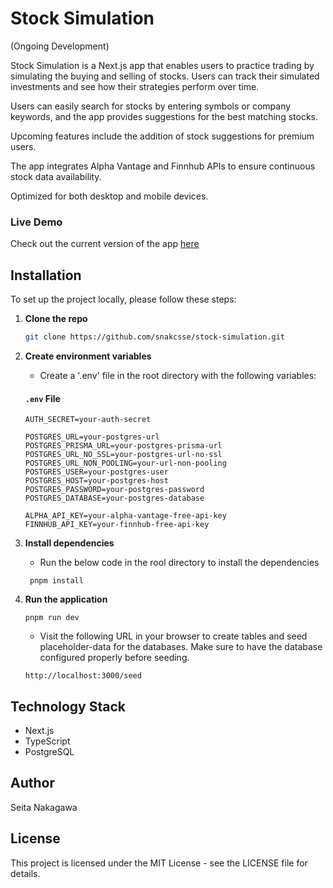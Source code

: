 # Stock Simulation 
(Ongoing Development)

Stock Simulation is a Next.js app that enables users to practice trading by simulating the buying and selling of stocks. Users can track their simulated investments and see how their strategies perform over time.

Users can easily search for stocks by entering symbols or company keywords, and the app provides suggestions for the best matching stocks.

Upcoming features include the addition of stock suggestions for premium users.

The app integrates Alpha Vantage and Finnhub APIs to ensure continuous stock data availability.

Optimized for both desktop and mobile devices.

### Live Demo

Check out the current version of the app [here](https://stock-simulation-two.vercel.app/)

## Installation

To set up the project locally, please follow these steps:

1. **Clone the repo**

   ```bash
   git clone https://github.com/snakcsse/stock-simulation.git
   ```

2. **Create environment variables**

   - Create a '.env' file in the root directory with the following variables:

   #### `.env` File

   ```env
   AUTH_SECRET=your-auth-secret

   POSTGRES_URL=your-postgres-url
   POSTGRES_PRISMA_URL=your-postgres-prisma-url
   POSTGRES_URL_NO_SSL=your-postgres-url-no-ssl
   POSTGRES_URL_NON_POOLING=your-url-non-pooling
   POSTGRES_USER=your-postgres-user
   POSTGRES_HOST=your-postgres-host
   POSTGRES_PASSWORD=your-postgres-password
   POSTGRES_DATABASE=your-postgres-database

   ALPHA_API_KEY=your-alpha-vantage-free-api-key
   FINNHUB_API_KEY=your-finnhub-free-api-key
   ```

3. **Install dependencies**

   - Run the below code in the rool directory to install the dependencies

   ```
    pnpm install
   ```

4. **Run the application**

   ```
   pnpm run dev
   ```

   - Visit the following URL in your browser to create tables and seed placeholder-data for the databases. Make sure to have the database configured properly before seeding.

   ```
   http://localhost:3000/seed
   ```

## Technology Stack

- Next.js
- TypeScript
- PostgreSQL

## Author

Seita Nakagawa

## License

This project is licensed under the MIT License - see the LICENSE file for details.
